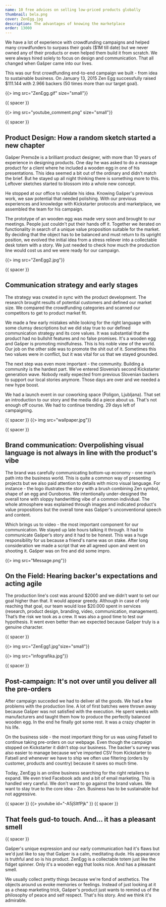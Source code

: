 ```yaml
---
name: 10 free advices on selling low-priced products globally
thumbnail: bela.png
cover: ZenEgg.jpg
description: The advantages of knowing the marketplace
order: 13000
---
```


We have a lot of experience with crowdfunding campaigns and helped many crowdfunders to surpass their goals ($1M till date) but we never owned any of their products or even helped them build it from scratch. We were always hired solely to focus on design and communication. That all changed when Gašper came into our lives.

This was our first crowdfunding end-to-end campaign we built - from idea to sustainable business. On January 13, 2015 Zen Egg successfully raised $111.144 with 2.966 backers (50 times more than our target goal). 

{{> img src="ZenEgg.gif" size="small"}}

{{ spacer }}

{{> img src="youtube_comment.png" size="small"}}

{{ spacer }}

## Product Design: How a random sketch started a new chapter

Gašper Premože is a brilliant product designer, with more than 10 years of experience in designing products. One day he was asked to do a massage product for a client where he included a wooden egg in one of his presentations. This idea seemed a bit out of the ordinary and didn’t match the brief. But he stayed up all night thinking there is something more to this. Leftover sketches started to blossom into a whole new concept.

He stopped at our office to validate his idea. Knowing Gašper's previous work, we saw potential that needed polishing. With our previous experiences and knowledge with Kickstarter protocols and marketplace, we assembled the team for his campaign.

The prototype of an wooden egg was made very soon and brought to our meetings. People just couldn't put their hands off it. Together we iterated on functionality in search of a unique value proposition suitable for the market. By deciding that the object has to be balanced and must return to its upright position, we evolved the initial idea from a stress reliever into a collectable desk totem with a story. We just needed to check how much the production line would cost us and we were ready for our campaign.

{{> img src="ZenEgg2.jpg"}}

{{ spacer }}

## Communication strategy and early stages

The strategy was created in sync with the product development. The research brought results of potential customers and defined our market size. We compared the crowdfunding categories and scanned our competitors to get to product market fit. 

We made a few early mistakes while looking for the right language with some clumsy descriptions but we did stay true to our defined communication strategy and its core values. It was substantial that the product had no bullshit features and no false promises. It's a wooden egg and Gašper is promoting mindfulness. This is his noble view of the world. Our job on the other side was to promote the shit out of it. Sometimes this two values were in conflict, but it was vital for us that we stayed grounded.

The next step was even more important - the community. Building a community is the hardest part. We've entered Slovenia’s second Kickstarter generation wave. Nobody really expected from previous Slovenian backers to support our local stories anymore. Those days are over and we needed a new hype boost.

We had a launch event in our coworking space (Poligon, Ljubljana). That set an introduction to our story and the media did a piece about us. That's not enough off course. We had to continue trending. 29 days left of campaigning.

{{ spacer }}
{{> img src="wallpaper.jpg"}}


{{ spacer }}

## Brand communication: Overpolishing visual language is not always in line with the product's vibe 

The brand was carefully communicating bottom-up economy - one man’s path into the business world. This is quite a common way of presenting projects but we also paid attention to details with micro visual language. For instance - the logo illustrates the story with a brush combining Zen symbol, shape of an egg and Ouroboros. We intentionally under-designed the overall tone with sloppy handwritting vibe of a common individual. The whole atmosphere was explained through images and indicated product's value propositions but the overall tone was Gašper's unconventional speech and content.

Which brings us to video - the most important component for our communication. We stayed up late hours talking it through. It had to communicate Gašper’s story and it had to be honest. This was a huge responsibility for us because a friend's name was on stake. After long consideration we made a script that we all agreed upon and went on shooting it. Gašper was on fire and did some impro.

{{> img src="Message.png"}}

## On the Field: Hearing backer's expectations and acting agile


The production line's cost was around $2000 and we didn’t want to set our goal higher than that. It would appear greedy. Although in case of only reaching that goal, our team would lose $20.000 spent in services (research, product design, branding, video, communication, management). That’s the risk we took as a crew. It was also a good time to test our hypothesis. It went even better than we expected because Gašper truly is a genuine character.

{{ spacer }}

{{> img src="ZenEgg1.jpg"size="small"}}

{{> img src="infografika.jpg"}}

{{ spacer }}



## Post-campaign: It's not over until you deliver all the pre-orders

After campaign succeded we had to deliver all the goods. We had a few problems with the production line. A lot of first batches were thrown away because Gašper was not satisfied with the execution. He spent weeks with manufacturers and taught them how to produce the perfectly balanced wooden egg. In the end he finally got some rest. It was a crazy chapter in his life.

On the business side - the most important thing for us was using Fatsell to continue taking pre-orders on our webpage. Even though the campaign stopped on Kickstarter it didn’t stop our business. The backer's survey was also easier to manage because we've imported CSV from Kickstarter to Fatsell and whenever we have to ship we often use filtering (orders by customer, products and country) because it saves so much time.

Today, ZenEgg is an online business searching for the right retailers to expand. We even tried Facebook ads and a bit of email marketing. This is handled very careful. We don't want to go against the brand values. We want to stay true to the core idea - Zen. Business has to be sustainable but not aggressive.

{{ spacer }}
{{> youtube id="-A5jSItfPjk" }}
{{ spacer }}

## That feels gud-to touch. And... it has a pleasant smell
{{ spacer }}

Gašper's unique expression and our early communication had it's flaws but we'd just like to say that Gašper is a calm, meditating dude. His appearance is truthful and so is his product. ZenEgg is a collectable totem just like the fidget spinner. Only it's a wooden egg that looks nice. And has a pleasant smell.

We usually collect pretty things because we're fond of aesthetics. The objects around us evoke memories or feelings. Instead of just looking at it as a cheap marketing trick, Gašper's product just wants to remind us of the philosophy of peace and self respect. That's his story. And we think it's admirable. 
